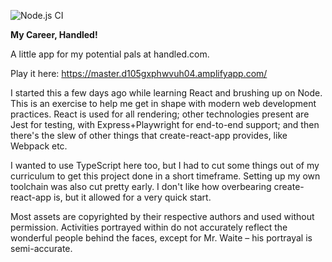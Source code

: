 ![Node.js CI](https://github.com/mukunda-/my-career-handled/workflows/Node.js%20CI/badge.svg)

**My Career, Handled!**

A little app for my potential pals at handled.com.

Play it here: https://master.d105gxphwvuh04.amplifyapp.com/

I started this a few days ago while learning React and brushing up on Node. This is an exercise to help me get in shape with modern web development practices. React is used for all rendering; other technologies present are Jest for testing, with Express+Playwright for end-to-end support; and then there's the slew of other things that create-react-app provides, like Webpack etc.

I wanted to use TypeScript here too, but I had to cut some things out of my curriculum to get this project done in a short timeframe. Setting up my own toolchain was also cut pretty early. I don't like how overbearing create-react-app is, but it allowed for a very quick start.

Most assets are copyrighted by their respective authors and used without permission. Activities portrayed within do not accurately reflect the wonderful people behind the faces, except for Mr. Waite – his portrayal is semi-accurate.
